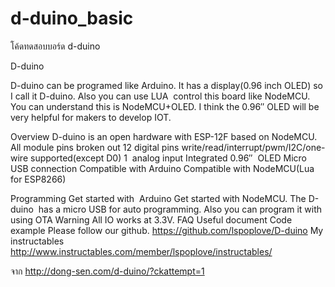 # d-duino_basic
โค้ดทดสอบบอร์ด d-duino

D-duino

D-duino can be programed like Arduino. It has a display(0.96 inch OLED) so I call it D-duino. Also you can use LUA  control this board like NodeMCU. You can understand this is NodeMCU+OLED. I think the 0.96″ OLED will be very helpful for makers to develop IOT.

Overview
D-duino is an open hardware with ESP-12F based on NodeMCU.
All module pins broken out
12 digital pins write/read/interrupt/pwm/I2C/one-wire supported(except D0)
1  analog input
Integrated 0.96″  OLED
Micro USB connection
Compatible with Arduino
Compatible with NodeMCU(Lua for ESP8266)

Programming
Get started with  Arduino
Get started with NodeMCU.
The D-duino  has a micro USB for auto programming.
Also you can program it with using OTA
Warning
All IO works at 3.3V.
FAQ
Useful document
Code example
Please follow our github.
https://github.com/lspoplove/D-duino
My instructables
http://www.instructables.com/member/lspoplove/instructables/

จาก
http://dong-sen.com/d-duino/?ckattempt=1
